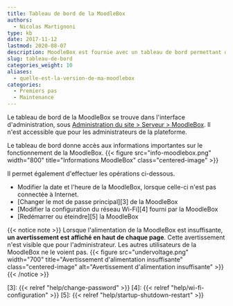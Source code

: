 ```yaml
---
title: Tableau de bord de la MoodleBox
authors:
  - Nicolas Martignoni
type: kb
date: 2017-11-12
lastmod: 2020-08-07
description: MoodleBox est fournie avec un tableau de bord permettant d'afficher différentes informations sur le matériel et le logiciel installé.
slug: tableau-de-bord
categories_weight: 10
aliases:
  - quelle-est-la-version-de-ma-moodlebox
categories:
  - Premiers pas
  - Maintenance
---
```


Le tableau de bord de la MoodleBox se trouve dans l'interface d'administration, sous [Administration du site > Serveur > MoodleBox][1]. Il n'est accessible que pour les administrateurs de la plateforme.

Le tableau de bord donne accès aux informations importantes sur le fonctionnement de la MoodleBox.
{{< figure src="info-moodlebox.png" width="800" title="Informations MoodleBox" class="centered-image" >}}

Il permet également d'effectuer les opérations ci-dessous.

- Modifier la date et l'heure de la MoodleBox, lorsque celle-ci n'est pas connectée à Internet.
- [Changer le mot de passe principal][3] de la MoodleBox
- [Modifier la configuration du réseau Wi-Fi][4] fourni par la MoodleBox
- [Redémarrer ou éteindre][5] la MoodleBox

{{< notice note >}}
Lorsque l'alimentation de la MoodleBox est insuffisante, __un avertissement est affiché en haut de chaque page__. Cette avertissement n'est visible que pour l'administrateur. Les autres utilisateurs de la MoodleBox ne le voient pas.
{{< figure src="undervoltage.png" width="700" title="Avertissement d'alimentation insuffisante" class="centered-image" alt="Avertissement d'alimentation insuffisante" >}}
{{< /notice >}}

 [1]: http://moodlebox.home/admin/tool/moodlebox/index.php
 [3]: {{< relref "help/change-password" >}}
 [4]: {{< relref "help/wi-fi-configuration" >}}
 [5]: {{< relref "help/startup-shutdown-restart" >}}
